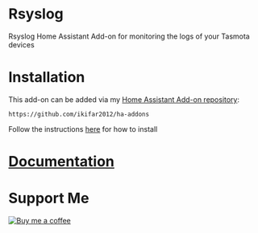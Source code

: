# Rsyslog
Rsyslog Home Assistant Add-on for monitoring the logs of your Tasmota devices
# Installation
This add-on can be added via my [Home Assistant Add-on repository](https://github.com/ikifar2012/ha-addons):
```
https://github.com/ikifar2012/ha-addons
```
Follow the instructions [here] for how to install

# [Documentation](/addon/DOCS.md)

# Support Me 
[![Buy me a coffee][buymeacoffee-logo]][buymeacoffee]

[buymeacoffee-logo]: https://cdn.buymeacoffee.com/buttons/default-black.png
[buymeacoffee]: https://www.buymeacoffee.com/mathesonstep
[here]: https://www.home-assistant.io/hassio/installing_third_party_addons/